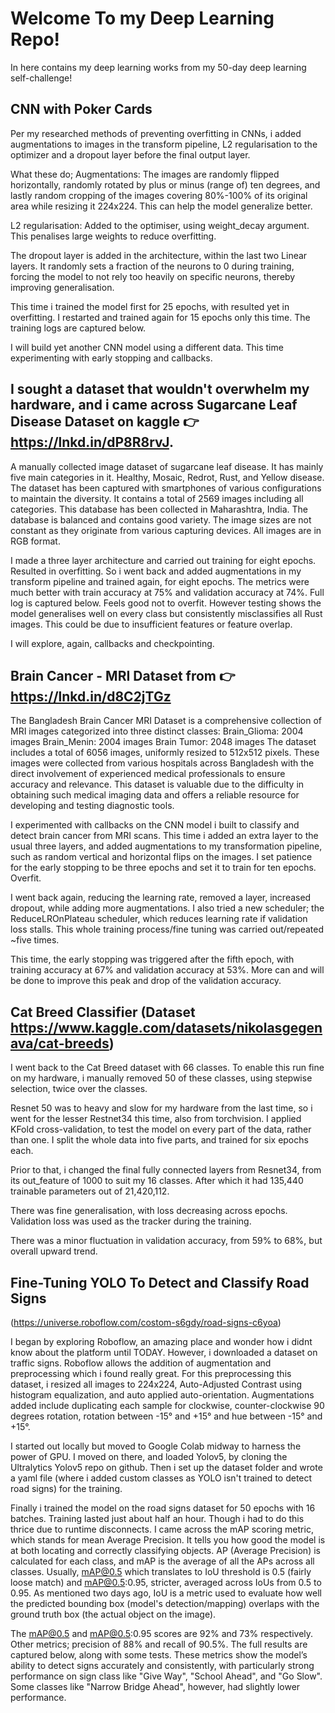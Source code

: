 # Welcome To my Deep Learning Repo!
In here contains my deep learning works from my 50-day deep learning self-challenge!

## CNN with Poker Cards
Per my researched methods of preventing overfitting in CNNs, i added augmentations to images in the transform pipeline, L2 regularisation to the optimizer and a dropout layer before the final output layer.

What these do;
Augmentations: The images are randomly flipped horizontally, randomly rotated by plus or minus (range of) ten degrees, and lastly random cropping of the images covering 80%-100% of its original area while resizing it 224x224. This can help the model generalize better.

L2 regularisation: Added to the optimiser, using weight_decay argument. This penalises large weights to reduce overfitting.

The dropout layer is added in the architecture, within the last two Linear layers. It randomly sets a fraction of the neurons to 0 during training, forcing the model to not rely too heavily on specific neurons, thereby improving generalisation. 

This time i trained the model first for 25 epochs, with resulted yet in overfitting. I restarted and trained again for 15 epochs only this time. The training logs are captured below.

I will build yet another CNN model using a different data. This time experimenting with early stopping and callbacks.

## I sought a dataset that wouldn't overwhelm my hardware, and i came across Sugarcane Leaf Disease Dataset on kaggle 👉 https://lnkd.in/dP8R8rvJ. 
A manually collected image dataset of sugarcane leaf disease. It has mainly five main categories in it. Healthy, Mosaic, Redrot, Rust, and Yellow disease. The dataset has been captured with smartphones of various configurations to maintain the diversity. It contains a total of 2569 images including all categories. This database has been collected in Maharashtra, India. The database is balanced and contains good variety. The image sizes are not constant as they originate from various capturing devices. All images are in RGB format.

I made a three layer architecture and carried out training for eight epochs. Resulted in overfitting. So i went back and added augmentations in my transform pipeline and trained again, for eight epochs. The metrics were much better with train accuracy at 75% and validation accuracy at 74%. Full log is captured below. Feels good not to overfit. However testing shows the model generalises well on every class but consistently misclassifies all Rust images. This could be due to insufficient features or feature overlap.

I will explore, again, callbacks and checkpointing.

## Brain Cancer - MRI Dataset from 👉 https://lnkd.in/d8C2jTGz

The Bangladesh Brain Cancer MRI Dataset is a comprehensive collection of MRI images categorized into three distinct classes:
Brain_Glioma: 2004 images
Brain_Menin: 2004 images
Brain Tumor: 2048 images
The dataset includes a total of 6056 images, uniformly resized to 512x512 pixels. These images were collected from various hospitals across Bangladesh with the direct involvement of experienced medical professionals to ensure accuracy and relevance. This dataset is valuable due to the difficulty in obtaining such medical imaging data and offers a reliable resource for developing and testing diagnostic tools.

I experimented with callbacks on the CNN model i built to classify and detect brain cancer from MRI scans. This time i added an extra layer to the usual three layers, and added augmentations to my transformation pipeline, such as random vertical and horizontal flips on the images. I set patience for the early stopping to be three epochs and set it to train for ten epochs. Overfit.

I went back again, reducing the learning rate, removed a layer, increased dropout, while adding more augmentations. I also tried a new scheduler; the ReduceLROnPlateau scheduler, which reduces learning rate if validation loss stalls. This whole training process/fine tuning was carried out/repeated ~five times.

This time, the early stopping was triggered after the fifth epoch, with training accuracy at 67% and validation accuracy at 53%. More can and will be done to improve this peak and drop of the validation accuracy.


## Cat Breed Classifier (Dataset https://www.kaggle.com/datasets/nikolasgegenava/cat-breeds)

I went back to the Cat Breed dataset with 66 classes. To enable this run fine on my hardware, i manually removed 50 of these classes, using stepwise selection, twice over the classes.

Resnet 50 was to heavy and slow for my hardware from the last time, so i went for the lesser Restnet34 this time, also from torchvision. I applied KFold cross-validation, to test the model on every part of the data, rather than one. I split the whole data into five parts, and trained for six epochs each.

Prior to that, i changed the final fully connected layers from Resnet34, from its out_feature of 1000 to suit my 16 classes. After which it had 135,440 trainable parameters out of 21,420,112.
 
There was fine generalisation, with loss decreasing across epochs. Validation loss was used as the tracker during the training. 

There was a minor fluctuation in validation accuracy, from 59% to 68%, but overall upward trend.


## Fine-Tuning YOLO To Detect and Classify Road Signs
(https://universe.roboflow.com/costom-s6gdy/road-signs-c6yoa)

I began by exploring Roboflow, an amazing place and wonder how i didnt know about the platform until TODAY. However, i downloaded a dataset on traffic signs. Roboflow allows the addition of augmentation and preprocessing which i found really great. For this preprocessing this dataset, i resized all images to 224x224, Auto-Adjusted Contrast using histogram equalization, and auto applied auto-orientation. Augmentations added include duplicating each sample for clockwise, counter-clockwise 90 degrees rotation, rotation between -15° and +15° and hue between -15° and +15°.

I started out locally but moved to Google Colab midway to harness the power of GPU. I moved on there, and loaded Yolov5, by cloning the Ultralytics Yolov5 repo on github. Then i set up the dataset folder and wrote a yaml file (where i added custom classes as YOLO isn't trained to detect road signs) for the training.

Finally i trained the model on the road signs dataset for 50 epochs with 16 batches. Training lasted just about half an hour. Though i had to do this thrice due to runtime disconnects. I came across the mAP scoring metric, which stands for mean Average Precision. It tells you how good the model is at both locating and correctly classifying objects. AP (Average Precision) is calculated for each class, and mAP is the average of all the APs across all classes. Usually, mAP@0.5 which translates to IoU threshold is 0.5 (fairly loose match) and mAP@0.5:0.95, stricter, averaged across IoUs from 0.5 to 0.95. As mentioned two days ago, IoU is a metric used to evaluate how well the predicted bounding box (model's detection/mapping) overlaps with the ground truth box (the actual object on the image). 

The mAP@0.5 and mAP@0.5:0.95 scores are 92% and 73% respectively. Other metrics; precision of 88% and recall of 90.5%. The full results are captured below, along with some tests. These metrics show the model’s ability to detect signs accurately and consistently, with particularly strong performance on sign class like "Give Way", "School Ahead", and "Go Slow". Some classes like "Narrow Bridge Ahead", however, had slightly lower performance.
